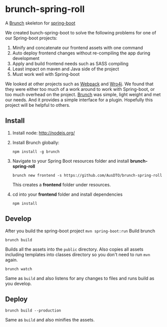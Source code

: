 # brunch-spring-roll

A [Brunch](http://brunch.io/) skeleton for [spring-boot](http://projects.spring.io/spring-boot/)

We created bunch-spring-boot to solve the following problems for one of our Spring-boot projects:
  1. Minify and concatenate our frontend assets with one command
  2. Auto deploy frontend changes without re-compiling the app during development
  3. Apply and build frontend needs such as SASS compiling
  4. Least impact on maven and Java side of the project
  5. Must work well with Spring-boot

We looked  at other projects such as [Webpack](https://webpack.github.io/) and [Wro4j](https://github.com/wro4j/wro4j). We found that they were either too much of a work around to work with Spring-boot, or too much overhead on the project. [Brunch](http://brunch.io/) was simple, light weight and met our needs. And it provides a simple interface for a plugin. Hopefully this project will be helpful to others.


## Install

1. Install node: http://nodejs.org/

2. Install Brunch globally:

   ```
   npm install -g brunch
   ```

3. Navigate to your Spring Boot resources folder and install **brunch-spring-roll**

   ```
   brunch new frontend -s https://github.com/AusDTO/brunch-spring-roll
   ```

   This creates a **frontend** folder under resources.

4. cd into your **frontend** folder and install dependencies

   ```
   npm install
   ```


## Develop

After you build the spring-boot project `mvn spring-boot:run`
Build brunch

```
brunch build
```

Builds all the assets into the `public` directory. Also copies all assets including templates into classes directory so you don't need to run `mvn` again.

```
brunch watch
```

Same as `build` and also listens for any changes to files and runs build as you develop.


## Deploy

```
brunch build --production
```

Same as `build` and also minifies the assets.
